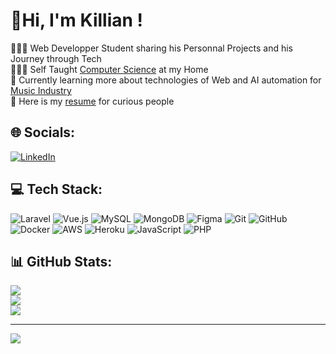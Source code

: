 <!-- Level 2: Bio and Detailled Features -->
# 💫Hi, I'm Killian !
🧑🏽‍💻 Web Developper Student sharing his Personnal Projects and his Journey through Tech <br/>
🧑🏽‍🎓 Self Taught [Computer Science](https://www.studi.com/fr/formation/developpement/graduate-developpeur-front-end) at my Home <br/>
💭 Currently learning more about technologies of Web and AI automation for [Music Industry](https://www.youtube.com/watch?v=i_Iq4_Kd7Rc&t=15097s) <br/>
📝 Here is my [resume](https://www.overleaf.com/read/vfzbvwgrbbxc#4824aa) for curious people <br/>


## 🌐 Socials:
[![LinkedIn](https://img.shields.io/badge/LinkedIn-%230077B5.svg?logo=linkedin&logoColor=white)](https://linkedin.com/in/killian-marty-969803216) 

## 💻 Tech Stack:
![Laravel](https://img.shields.io/badge/laravel-%23FF2D20.svg?style=for-the-badge&logo=laravel&logoColor=white) ![Vue.js](https://img.shields.io/badge/vue.js-%2335495e.svg?style=for-the-badge&logo=vuedotjs&logoColor=%234FC08D)  ![MySQL](https://img.shields.io/badge/mysql-4479A1.svg?style=for-the-badge&logo=mysql&logoColor=white) ![MongoDB](https://img.shields.io/badge/MongoDB-%234ea94b.svg?style=for-the-badge&logo=mongodb&logoColor=white) ![Figma](https://img.shields.io/badge/figma-%23F24E1E.svg?style=for-the-badge&logo=figma&logoColor=white) ![Git](https://img.shields.io/badge/git-%23F05033.svg?style=for-the-badge&logo=git&logoColor=white) ![GitHub](https://img.shields.io/badge/github-%23121011.svg?style=for-the-badge&logo=github&logoColor=white) ![Docker](https://img.shields.io/badge/docker-%230db7ed.svg?style=for-the-badge&logo=docker&logoColor=white) ![AWS](https://img.shields.io/badge/AWS-%23FF9900.svg?style=for-the-badge&logo=amazon-aws&logoColor=white) ![Heroku](https://img.shields.io/badge/heroku-%23430098.svg?style=for-the-badge&logo=heroku&logoColor=white) ![JavaScript](https://img.shields.io/badge/javascript-%23323330.svg?style=for-the-badge&logo=javascript&logoColor=%23F7DF1E) ![PHP](https://img.shields.io/badge/php-%23777BB4.svg?style=for-the-badge&logo=php&logoColor=white)
## 📊 GitHub Stats:
![](https://github-readme-stats.vercel.app/api?username=69killian&theme=merko&hide_border=false&include_all_commits=false&count_private=false)<br/>
![](https://github-readme-streak-stats.herokuapp.com/?user=69killian&theme=merko&hide_border=false)<br/>
![](https://github-readme-stats.vercel.app/api/top-langs/?username=69killian&theme=merko&hide_border=false&include_all_commits=false&count_private=false&layout=compact)


---
[![](https://visitcount.itsvg.in/api?id=69killian&icon=0&color=0)](https://visitcount.itsvg.in)

<!-- Proudly created with GPRM ( https://gprm.itsvg.in ) -->
